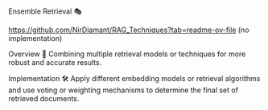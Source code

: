 Ensemble Retrieval 🎭

https://github.com/NirDiamant/RAG_Techniques?tab=readme-ov-file (no implementation)

Overview 🔎
Combining multiple retrieval models or techniques for more robust and accurate results.

Implementation 🛠️
Apply different embedding models or retrieval algorithms and use voting or weighting mechanisms to determine the final set of retrieved documents.

